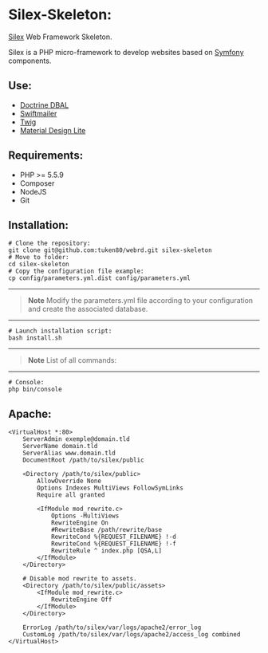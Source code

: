 # Silex-Skeleton:

[Silex](http://silex.sensiolabs.org/) Web Framework Skeleton.

Silex is a PHP micro-framework to develop websites based on [Symfony](https://symfony.com/) components.

## Use:

* [Doctrine DBAL](http://www.doctrine-project.org/)
* [Swiftmailer](http://swiftmailer.org/)
* [Twig](http://twig.sensiolabs.org/)
* [Material Design Lite](https://getmdl.io/)

## Requirements:

* PHP >= 5.5.9
* Composer
* NodeJS
* Git

## Installation:


    # Clone the repository:
    git clone git@github.com:tuken80/webrd.git silex-skeleton
    # Move to folder:
    cd silex-skeleton
    # Copy the configuration file example:
    cp config/parameters.yml.dist config/parameters.yml

***

>**Note**
>Modify the parameters.yml file according to your configuration and create the associated database.

***


    # Launch installation script:
    bash install.sh
    
***

>**Note**
>List of all commands:

***


    # Console:
    php bin/console

## Apache:


    <VirtualHost *:80>
        ServerAdmin exemple@domain.tld
        ServerName domain.tld
        ServerAlias www.domain.tld
        DocumentRoot /path/to/silex/public

        <Directory /path/to/silex/public>
            AllowOverride None
            Options Indexes MultiViews FollowSymLinks
            Require all granted

            <IfModule mod_rewrite.c>
                Options -MultiViews
                RewriteEngine On
                #RewriteBase /path/rewrite/base
                RewriteCond %{REQUEST_FILENAME} !-d
                RewriteCond %{REQUEST_FILENAME} !-f
                RewriteRule ^ index.php [QSA,L]
            </IfModule>
        </Directory>

        # Disable mod rewrite to assets.
        <Directory /path/to/silex/public/assets>
            <IfModule mod_rewrite.c>
                RewriteEngine Off
            </IfModule>
        </Directory>

        ErrorLog /path/to/silex/var/logs/apache2/error_log
        CustomLog /path/to/silex/var/logs/apache2/access_log combined
    </VirtualHost>